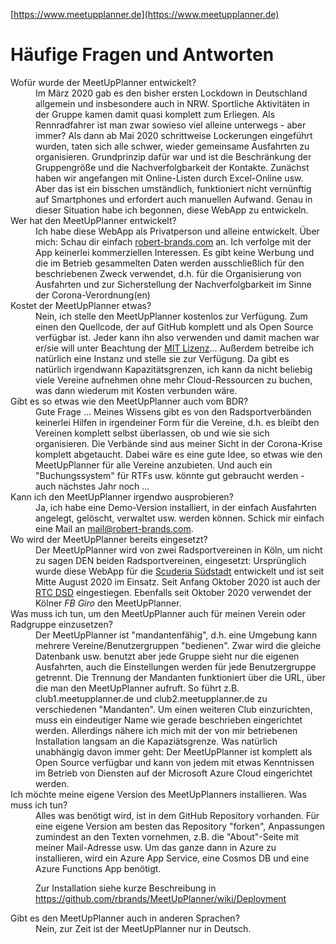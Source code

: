 [https://www.meetupplanner.de](https://www.meetupplanner.de)
# Häufige Fragen und Antworten

<dl>
  <dt>Wofür wurde der MeetUpPlanner entwickelt?</dt>
  <dd>
    Im März 2020 gab es den bisher ersten Lockdown in Deutschland allgemein und insbesondere auch in NRW. Sportliche Aktivitäten in der Gruppe kamen damit quasi komplett zum Erliegen. Als Rennradfahrer ist man zwar sowieso viel alleine unterwegs - aber immer? Als dann ab Mai 2020 schrittweise Lockerungen eingeführt wurden, taten sich alle schwer, wieder gemeinsame Ausfahrten zu organisieren. Grundprinzip dafür war und ist die Beschränkung der Gruppengröße und die Nachverfolgbarkeit der Kontakte. Zunächst haben wir angefangen mit Online-Listen durch Excel-Online usw. Aber das ist ein bisschen umständlich, funktioniert nicht vernünftig auf Smartphones und erfordert auch manuellen Aufwand. Genau in dieser Situation habe ich begonnen, diese WebApp zu entwickeln.
  </dd>
  
  <dt>Wer hat den MeetUpPlanner entwickelt?</dt>
  <dd>
    Ich habe diese WebApp als Privatperson und alleine entwickelt. Über mich: Schau dir einfach <a href="https://robert-brands.com">robert-brands.com</a> an. Ich verfolge mit der App keinerlei kommerziellen Interessen. Es gibt keine Werbung und die im Betrieb gesammelten Daten werden ausschließlich für den beschriebenen Zweck verwendet, d.h. für die Organisierung von Ausfahrten und zur Sicherstellung der Nachverfolgbarkeit im Sinne der Corona-Verordnung(en)
  </dd>
  
  <dt>Kostet der MeetUpPlanner etwas?</dt>
  <dd>
    Nein, ich stelle den MeetUpPlanner kostenlos zur Verfügung. Zum einen den Quellcode, der auf GitHub komplett und als Open Source verfügbar ist. Jeder kann ihn also verwenden und damit machen war er/sie will unter Beachtung der <a href="https://github.com/rbrands/MeetUpPlanner/blob/master/LICENSE">MIT Lizenz</a>... Außerdem betreibe ich natürlich eine Instanz und stelle sie zur Verfügung. Da gibt es natürlich irgendwann Kapazitätsgrenzen, ich kann da nicht beliebig viele Vereine aufnehmen ohne mehr Cloud-Ressourcen zu buchen, was dann wiederum mit Kosten verbunden wäre. 
  </dd>
  
  <dt>Gibt es so etwas wie den MeetUpPlanner auch vom BDR?</dt>
  <dd>
    Gute Frage ... Meines Wissens gibt es von den Radsportverbänden keinerlei Hilfen in irgendeiner Form für die Vereine, d.h. es bleibt den Vereinen komplett selbst überlassen, ob und wie sie sich organisieren. Die Verbände sind aus meiner Sicht in der Corona-Krise komplett abgetaucht. Dabei wäre es eine gute Idee, so etwas wie den MeetUpPlanner für alle Vereine anzubieten. Und auch ein "Buchungssystem" für RTFs usw. könnte gut gebraucht werden - auch nächstes Jahr noch ...
  </dd>
  
  <dt>Kann ich den MeetUpPlanner irgendwo ausprobieren?</dt>
  <dd>
    Ja, ich habe eine Demo-Version installiert, in der einfach Ausfahrten angelegt, gelöscht, verwaltet usw. werden können. Schick mir einfach eine Mail an <a href="mail@robert-brands.com">mail@robert-brands.com</a>.
  </dd>
  
  <dt>Wo wird der MeetUpPlanner bereits eingesetzt?</dt>
  <dd>
    Der MeetUpPlanner wird von zwei Radsportvereinen in Köln, um nicht zu sagen DEN beiden Radsportvereinen, eingesetzt: Ursprünglich wurde diese WebApp für die <a href="https://scuderia-suedstadt.de/">Scuderia Südstadt</a> entwickelt und ist seit Mitte August 2020 im Einsatz. Seit Anfang Oktober 2020 ist auch der <a href="https://dasimmerdabei.net/">RTC DSD</a> eingestiegen. Ebenfalls seit Oktober 2020 verwendet der Kölner <em>FB Giro</em> den MeetUpPlanner.
  </dd>
  
  <dt>Was muss ich tun, um den MeetUpPlanner auch für meinen Verein oder Radgruppe einzusetzen?</dt>
  <dd>
    Der MeetUpPlanner ist "mandantenfähig", d.h. eine Umgebung kann mehrere Vereine/Benutzergruppen "bedienen". Zwar wird die gleiche Datenbank usw. benutzt aber jede Gruppe sieht nur die eigenen Ausfahrten, auch die Einstellungen werden für jede Benutzergruppe getrennt. Die Trennung der Mandanten funktioniert über die URL, über die man den MeetUpPlanner aufruft. So führt z.B. club1.meetupplanner.de und club2.meetupplanner.de zu verschiedenen "Mandanten". Um einen weiteren Club einzurichten, muss ein eindeutiger Name wie gerade beschrieben eingerichtet werden. 
  Allerdings nähere ich mich mit der von mir betriebenen Installation langsam an die Kapaziätsgrenze. Was natürlich unabhängig davon immer geht: Der MeetUpPlanner ist komplett als Open Source verfügbar und kann von jedem mit etwas Kenntnissen im Betrieb von Diensten auf der Microsoft Azure Cloud eingerichtet werden.
  </dd>

  <dt>Ich möchte meine eigene Version des MeetUpPlanners installieren. Was muss ich tun?</dt>
  <dd>
    Alles was benötigt wird, ist in dem GitHub Repository vorhanden. Für eine eigene Version am besten das Repository "forken", Anpassungen zumindest an den Texten vornehmen, z.B. die "About"-Seite mit meiner Mail-Adresse usw. Um das ganze dann in Azure zu installieren, wird ein Azure App Service, eine Cosmos DB und eine Azure Functions App benötigt.
  
  Zur Installation siehe kurze Beschreibung in https://github.com/rbrands/MeetUpPlanner/wiki/Deployment
  </dd>
  
  <dt>Gibt es den MeetUpPlanner auch in anderen Sprachen?</dt>
  <dd>
    Nein, zur Zeit ist der MeetUpPlanner nur in Deutsch.
  </dd>

</dl>
